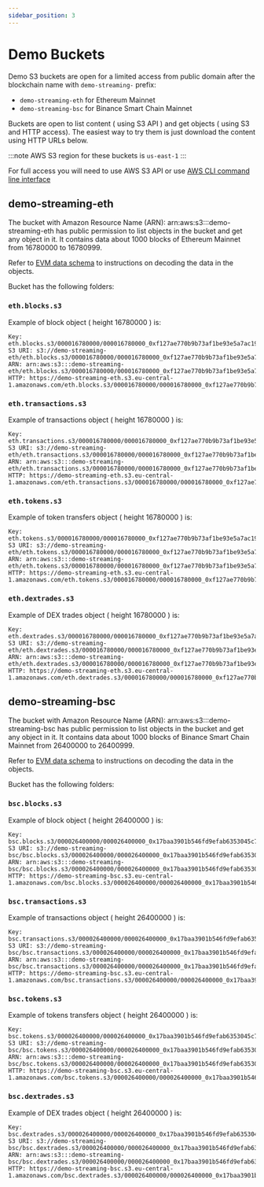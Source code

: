 ```yaml
---
sidebar_position: 3
---
```


# Demo Buckets

Demo S3 buckets are open for a limited access from public domain after the blockchain name with ```demo-streaming-``` prefix:

* ```demo-streaming-eth``` for Ethereum Mainnet
* ```demo-streaming-bsc``` for Binance Smart Chain Mainnet

Buckets are open to list content ( using S3 API ) and get objects ( using S3 and HTTP access).
The easiest way to try them is just download the content using HTTP URLs below.

:::note
AWS S3 region for these buckets is ```us-east-1```
:::

For full access you will need to use AWS S3 API or use [AWS CLI command line interface](/docs/cloud/s3/awscli)


## demo-streaming-eth

The bucket with Amazon Resource Name (ARN): arn:aws:s3:::demo-streaming-eth has public permission
to list objects in the bucket and get any object in it. It contains data about 1000 blocks of
Ethereum Mainnet from 16780000 to 16780999.

Refer to [EVM data schema](/docs/cloud/protobuf/evm) to instructions on decoding the data in the objects.

Bucket has the following folders:

### ```eth.blocks.s3``` 

Example of block object ( height 16780000 ) is:
```
Key: eth.blocks.s3/000016780000/000016780000_0xf127ae770b9b73af1be93e5a7ac19be5e3bac41673b2685c6b4619fb09af09f0_41452bd33251301d32c606c704120d027de580505d611e4fb1c5ff3ef51d0cb7.block.lz4
S3 URI: s3://demo-streaming-eth/eth.blocks.s3/000016780000/000016780000_0xf127ae770b9b73af1be93e5a7ac19be5e3bac41673b2685c6b4619fb09af09f0_41452bd33251301d32c606c704120d027de580505d611e4fb1c5ff3ef51d0cb7.block.lz4
ARN: arn:aws:s3:::demo-streaming-eth/eth.blocks.s3/000016780000/000016780000_0xf127ae770b9b73af1be93e5a7ac19be5e3bac41673b2685c6b4619fb09af09f0_41452bd33251301d32c606c704120d027de580505d611e4fb1c5ff3ef51d0cb7.block.lz4
HTTP: https://demo-streaming-eth.s3.eu-central-1.amazonaws.com/eth.blocks.s3/000016780000/000016780000_0xf127ae770b9b73af1be93e5a7ac19be5e3bac41673b2685c6b4619fb09af09f0_41452bd33251301d32c606c704120d027de580505d611e4fb1c5ff3ef51d0cb7.block.lz4
```

### ```eth.transactions.s3```

Example of transactions object ( height 16780000 ) is:
```
Key: eth.transactions.s3/000016780000/000016780000_0xf127ae770b9b73af1be93e5a7ac19be5e3bac41673b2685c6b4619fb09af09f0_77353d8f2028775059ad7ee3136d57a926162ad74fa350f8c92a1cfd6afa8a56.block.lz4
S3 URI: s3://demo-streaming-eth/eth.transactions.s3/000016780000/000016780000_0xf127ae770b9b73af1be93e5a7ac19be5e3bac41673b2685c6b4619fb09af09f0_77353d8f2028775059ad7ee3136d57a926162ad74fa350f8c92a1cfd6afa8a56.block.lz4
ARN: arn:aws:s3:::demo-streaming-eth/eth.transactions.s3/000016780000/000016780000_0xf127ae770b9b73af1be93e5a7ac19be5e3bac41673b2685c6b4619fb09af09f0_77353d8f2028775059ad7ee3136d57a926162ad74fa350f8c92a1cfd6afa8a56.block.lz4
HTTP: https://demo-streaming-eth.s3.eu-central-1.amazonaws.com/eth.transactions.s3/000016780000/000016780000_0xf127ae770b9b73af1be93e5a7ac19be5e3bac41673b2685c6b4619fb09af09f0_77353d8f2028775059ad7ee3136d57a926162ad74fa350f8c92a1cfd6afa8a56.block.lz4
```

### ```eth.tokens.s3```

Example of token transfers object ( height 16780000 ) is:
```
Key: eth.tokens.s3/000016780000/000016780000_0xf127ae770b9b73af1be93e5a7ac19be5e3bac41673b2685c6b4619fb09af09f0_7663bf0ba77528f26553fdd3650f05de063258a34861a92ea9bc3d113caccfce.block.lz4
S3 URI: s3://demo-streaming-eth/eth.tokens.s3/000016780000/000016780000_0xf127ae770b9b73af1be93e5a7ac19be5e3bac41673b2685c6b4619fb09af09f0_7663bf0ba77528f26553fdd3650f05de063258a34861a92ea9bc3d113caccfce.block.lz4
ARN: arn:aws:s3:::demo-streaming-eth/eth.tokens.s3/000016780000/000016780000_0xf127ae770b9b73af1be93e5a7ac19be5e3bac41673b2685c6b4619fb09af09f0_7663bf0ba77528f26553fdd3650f05de063258a34861a92ea9bc3d113caccfce.block.lz4
HTTP: https://demo-streaming-eth.s3.eu-central-1.amazonaws.com/eth.tokens.s3/000016780000/000016780000_0xf127ae770b9b73af1be93e5a7ac19be5e3bac41673b2685c6b4619fb09af09f0_7663bf0ba77528f26553fdd3650f05de063258a34861a92ea9bc3d113caccfce.block.lz4
```


### ```eth.dextrades.s3```

Example of DEX trades object ( height 16780000 ) is:
```
Key: eth.dextrades.s3/000016780000/000016780000_0xf127ae770b9b73af1be93e5a7ac19be5e3bac41673b2685c6b4619fb09af09f0_0a81237e6f43853cf5ed19cd1a0e527fa6e5b08364d7113d796d9dc9c4b2e7cf.block.lz4
S3 URI: s3://demo-streaming-eth/eth.dextrades.s3/000016780000/000016780000_0xf127ae770b9b73af1be93e5a7ac19be5e3bac41673b2685c6b4619fb09af09f0_0a81237e6f43853cf5ed19cd1a0e527fa6e5b08364d7113d796d9dc9c4b2e7cf.block.lz4
ARN: arn:aws:s3:::demo-streaming-eth/eth.dextrades.s3/000016780000/000016780000_0xf127ae770b9b73af1be93e5a7ac19be5e3bac41673b2685c6b4619fb09af09f0_0a81237e6f43853cf5ed19cd1a0e527fa6e5b08364d7113d796d9dc9c4b2e7cf.block.lz4
HTTP: https://demo-streaming-eth.s3.eu-central-1.amazonaws.com/eth.dextrades.s3/000016780000/000016780000_0xf127ae770b9b73af1be93e5a7ac19be5e3bac41673b2685c6b4619fb09af09f0_0a81237e6f43853cf5ed19cd1a0e527fa6e5b08364d7113d796d9dc9c4b2e7cf.block.lz4
```

## demo-streaming-bsc

The bucket with Amazon Resource Name (ARN): arn:aws:s3:::demo-streaming-bsc has public permission
to list objects in the bucket and get any object in it. It contains data about 1000 blocks of
Binance Smart Chain Mainnet from 26400000 to 26400999.

Refer to [EVM data schema](/docs/cloud/protobuf/evm) to instructions on decoding the data in the objects.


Bucket has the following folders:

### ```bsc.blocks.s3```

Example of block object ( height 26400000 ) is:
```
Key: bsc.blocks.s3/000026400000/000026400000_0x17baa3901b546fd9efab6353045c7e437578227e1d156a2ba4a75da96c20dc3c_898957e990fba5bf505b19a143ff54203b9e52cf44be04d4ea26a32b6f15c108.block.lz4
S3 URI: s3://demo-streaming-bsc/bsc.blocks.s3/000026400000/000026400000_0x17baa3901b546fd9efab6353045c7e437578227e1d156a2ba4a75da96c20dc3c_898957e990fba5bf505b19a143ff54203b9e52cf44be04d4ea26a32b6f15c108.block.lz4
ARN: arn:aws:s3:::demo-streaming-bsc/bsc.blocks.s3/000026400000/000026400000_0x17baa3901b546fd9efab6353045c7e437578227e1d156a2ba4a75da96c20dc3c_898957e990fba5bf505b19a143ff54203b9e52cf44be04d4ea26a32b6f15c108.block.lz4
HTTP: https://demo-streaming-bsc.s3.eu-central-1.amazonaws.com/bsc.blocks.s3/000026400000/000026400000_0x17baa3901b546fd9efab6353045c7e437578227e1d156a2ba4a75da96c20dc3c_898957e990fba5bf505b19a143ff54203b9e52cf44be04d4ea26a32b6f15c108.block.lz4
```

### ```bsc.transactions.s3```

Example of transactions object ( height 26400000 ) is:
```
Key: bsc.transactions.s3/000026400000/000026400000_0x17baa3901b546fd9efab6353045c7e437578227e1d156a2ba4a75da96c20dc3c_a1763ab10e16b01f0441980c6286207c2523fc60c8db36e8f9c94b7fe71030f6.block.lz4
S3 URI: s3://demo-streaming-bsc/bsc.transactions.s3/000026400000/000026400000_0x17baa3901b546fd9efab6353045c7e437578227e1d156a2ba4a75da96c20dc3c_a1763ab10e16b01f0441980c6286207c2523fc60c8db36e8f9c94b7fe71030f6.block.lz4
ARN: arn:aws:s3:::demo-streaming-bsc/bsc.transactions.s3/000026400000/000026400000_0x17baa3901b546fd9efab6353045c7e437578227e1d156a2ba4a75da96c20dc3c_a1763ab10e16b01f0441980c6286207c2523fc60c8db36e8f9c94b7fe71030f6.block.lz4
HTTP: https://demo-streaming-bsc.s3.eu-central-1.amazonaws.com/bsc.transactions.s3/000026400000/000026400000_0x17baa3901b546fd9efab6353045c7e437578227e1d156a2ba4a75da96c20dc3c_a1763ab10e16b01f0441980c6286207c2523fc60c8db36e8f9c94b7fe71030f6.block.lz4
```

### ```bsc.tokens.s3```

Example of tokens transfers object ( height 26400000 ) is:
```
Key: bsc.tokens.s3/000026400000/000026400000_0x17baa3901b546fd9efab6353045c7e437578227e1d156a2ba4a75da96c20dc3c_e5f05450461fab9dd4ad698afaa169a5b94e4f92bbc18677d1ead788f29851e2.block.lz4
S3 URI: s3://demo-streaming-bsc/bsc.tokens.s3/000026400000/000026400000_0x17baa3901b546fd9efab6353045c7e437578227e1d156a2ba4a75da96c20dc3c_e5f05450461fab9dd4ad698afaa169a5b94e4f92bbc18677d1ead788f29851e2.block.lz4
ARN: arn:aws:s3:::demo-streaming-bsc/bsc.tokens.s3/000026400000/000026400000_0x17baa3901b546fd9efab6353045c7e437578227e1d156a2ba4a75da96c20dc3c_e5f05450461fab9dd4ad698afaa169a5b94e4f92bbc18677d1ead788f29851e2.block.lz4
HTTP: https://demo-streaming-bsc.s3.eu-central-1.amazonaws.com/bsc.tokens.s3/000026400000/000026400000_0x17baa3901b546fd9efab6353045c7e437578227e1d156a2ba4a75da96c20dc3c_e5f05450461fab9dd4ad698afaa169a5b94e4f92bbc18677d1ead788f29851e2.block.lz4
```

### ```bsc.dextrades.s3```

Example of DEX trades object ( height 26400000 ) is:
```
Key: bsc.dextrades.s3/000026400000/000026400000_0x17baa3901b546fd9efab6353045c7e437578227e1d156a2ba4a75da96c20dc3c_c3fdd1cf5c47a1127ceaa65cea162f9349e45b1ada3750adb146411b3e94c212.block.lz4
S3 URI: s3://demo-streaming-bsc/bsc.dextrades.s3/000026400000/000026400000_0x17baa3901b546fd9efab6353045c7e437578227e1d156a2ba4a75da96c20dc3c_c3fdd1cf5c47a1127ceaa65cea162f9349e45b1ada3750adb146411b3e94c212.block.lz4
ARN: arn:aws:s3:::demo-streaming-bsc/bsc.dextrades.s3/000026400000/000026400000_0x17baa3901b546fd9efab6353045c7e437578227e1d156a2ba4a75da96c20dc3c_c3fdd1cf5c47a1127ceaa65cea162f9349e45b1ada3750adb146411b3e94c212.block.lz4
HTTP: https://demo-streaming-bsc.s3.eu-central-1.amazonaws.com/bsc.dextrades.s3/000026400000/000026400000_0x17baa3901b546fd9efab6353045c7e437578227e1d156a2ba4a75da96c20dc3c_c3fdd1cf5c47a1127ceaa65cea162f9349e45b1ada3750adb146411b3e94c212.block.lz4
```
